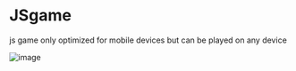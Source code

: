 # JSgame
js game only optimized for mobile devices but can be played on any device

![image](https://user-images.githubusercontent.com/46325822/219678443-3cceeae6-ed5c-493a-be56-d05a27fdd994.png)
